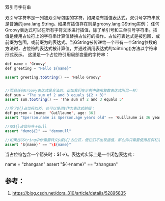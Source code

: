 

双引号字符串

双引号字符串是一列被双引号包围的字符，如果没有插值表达式，双引号字符串就是普通的java.lang.String。如果有插值存在则是groovy.lang.GString实例： 
任何Groovy表达式可以在所有字符文本进行插值，除了单引号和三单引号字符串。插值是使用占位符上的字符串计算值替换占位符的操作。占位符表达式是被包围，或前缀为包围，或前缀为的表达式。当GString被传递给一个带有一个String参数的方法时，占位符的表达式被计算值，并通过调用表达式的toString()方法以字符串形式表示。 
这里是一个占位符引用局部变量的字符串：

```java
def name = 'Groovy'
def greeting = "Hello ${name}"

assert greeting.toString() == 'Hello Groovy'


//而且任何Groovy表达式是合法的，正如我们在示例中使用算数表达式所见一样:
def sum = "The sum of 2 and 3 equals ${2 + 3}"
assert sum.toString() == 'The sum of 2 and 3 equals 5'

//除了${}占位符以外，也可以使用$作为表达式前缀：
def person = [name: 'Guillaume', age: 36]
assert "$person.name is $person.age years old" == 'Guillaume is 36 years old'

//空${}占位符等于null
assert "demo${}" == "demonull"

//如果在GString中你需要转义$或${}占位符，使它们不出现插值，那么你只需要使用反斜杠字符转义美元符号：
assert '${name}' == "\${name}"
```


当占位符包含一个箭头时：${->}。表达式实际上是一个闭包表达式：

name = "zhangsan"
assert "${->name}" == "zhangsan"


## 参考：

1. https://blog.csdn.net/dora_310/article/details/52895835